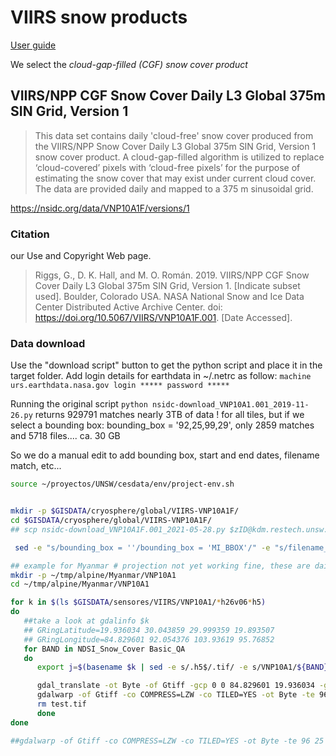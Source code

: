 # VIIRS snow products

[User guide](https://nsidc.org/sites/nsidc.org/files/technical-references/VIIRS_snow_products_user_guide_version_8.pdf)

We select the *cloud-gap-filled (CGF) snow cover product*

## VIIRS/NPP CGF Snow Cover Daily L3 Global 375m SIN Grid, Version 1
> This data set contains daily 'cloud-free' snow cover produced from the VIIRS/NPP Snow Cover Daily L3 Global 375m SIN Grid, Version 1 snow cover product. A cloud-gap-filled algorithm is utilized to replace ‘cloud-covered’ pixels with ‘cloud-free pixels’ for the purpose of estimating the snow cover that may exist under current cloud cover. The data are provided daily and mapped to a 375 m sinusoidal grid.


https://nsidc.org/data/VNP10A1F/versions/1

### Citation
our Use and Copyright Web page.

> Riggs, G., D. K. Hall, and M. O. Román. 2019. VIIRS/NPP CGF Snow Cover Daily L3 Global 375m SIN Grid, Version 1. [Indicate subset used]. Boulder, Colorado USA. NASA National Snow and Ice Data Center Distributed Active Archive Center. doi: https://doi.org/10.5067/VIIRS/VNP10A1F.001. [Date Accessed].

### Data download
Use the "download script" button to get the python script and place it in the target folder. Add login details for earthdata in ~/.netrc as follow: `machine urs.earthdata.nasa.gov login ***** password *****`

Running the original script `python nsidc-download_VNP10A1.001_2019-11-26.py` returns 929791 matches nearly 3TB of data ! for all tiles, but if we select a bounding box: bounding_box = '92,25,99,29', only  2859 matches and 5718 files.... ca. 30 GB

So we do a manual edit to add bounding box, start and end dates, filename match, etc...

```sh
source ~/proyectos/UNSW/cesdata/env/project-env.sh


mkdir -p $GISDATA/cryosphere/global/VIIRS-VNP10A1F/
cd $GISDATA/cryosphere/global/VIIRS-VNP10A1F/
## scp nsidc-download_VNP10A1F.001_2021-05-28.py $zID@kdm.restech.unsw.edu.au:/srv/scratch/cesdata/gisdata/cryosphere/global/VIIRS-VNP10A1F

 sed -e "s/bounding_box = ''/bounding_box = 'MI_BBOX'/" -e "s/filename_filter = ''/filename_filter = 'MI_WEEK'/" -i nsidc-download_VNP10A1F.001_2021-05-28.py

```



```sh
## example for Myanmar # projection not yet working fine, these are daily products, thus more cumbersome to summarize
mkdir -p ~/tmp/alpine/Myanmar/VNP10A1
cd ~/tmp/alpine/Myanmar/VNP10A1

for k in $(ls $GISDATA/sensores/VIIRS/VNP10A1/*h26v06*h5)
do
   ##take a look at gdalinfo $k
   ## GRingLatitude=19.936034 30.043859 29.999359 19.893507
   ## GRingLongitude=84.829601 92.054376 103.93619 95.76852
   for BAND in NDSI_Snow_Cover Basic_QA
   do
      export j=$(basename $k | sed -e s/.h5$/.tif/ -e s/VNP10A1/${BAND}/)

      gdal_translate -ot Byte -of Gtiff -gcp 0 0 84.829601 19.936034 -gcp 0 3000 92.054376 30.043859 -gcp 3000 3000 103.93619 29.999359 -gcp 3000 0 95.76852 19.893507  HDF5:"${k}"://HDFEOS/GRIDS/NPP_Grid_IMG_2D/Data_Fields/${BAND} test.tif
      gdalwarp -of Gtiff -co COMPRESS=LZW -co TILED=YES -ot Byte -te 96 25 99 29   -t_srs EPSG:4326 test.tif ${j}
      rm test.tif
      done
done

##gdalwarp -of Gtiff -co COMPRESS=LZW -co TILED=YES -ot Byte -te 96 25 99 29  -s_srs "+proj=sinu +lon_0=0 +x_0=0 +y_0=0 +ellps=WGS84 +datum=WGS84 +units=m +no_defs" -t_srs EPSG:4326 HDF5:"${k}"://HDFEOS/GRIDS/NPP_Grid_IMG_2D/Data_Fields/${BAND} ${j}
```
